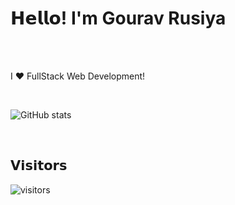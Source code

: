 # 𝗛𝗲𝗹𝗹𝗼! I'm Gourav Rusiya

<br>
<br>

I ❤️ FullStack Web Development!

<br>

![GitHub stats](https://github-readme-stats.vercel.app/api?username=GouravRusiya30&show_icons=true&hide_border=true)

<br>


## 𝗩𝗶𝘀𝗶𝘁𝗼𝗿𝘀

![visitors](https://visitor-badge.glitch.me/badge?page_id=GouravRusiya30.GouravRusiya30)

